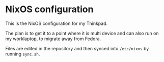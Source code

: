 # NixOS configuration

This is the NixOS configuration for my Thinkpad.

The plan is to get it to a point where it is multi device and can also run on my
worklaptop, to migrate away from Fedora.

Files are edited in the repository and then synced into `/etc/nixos` by running
`sync.sh`.

